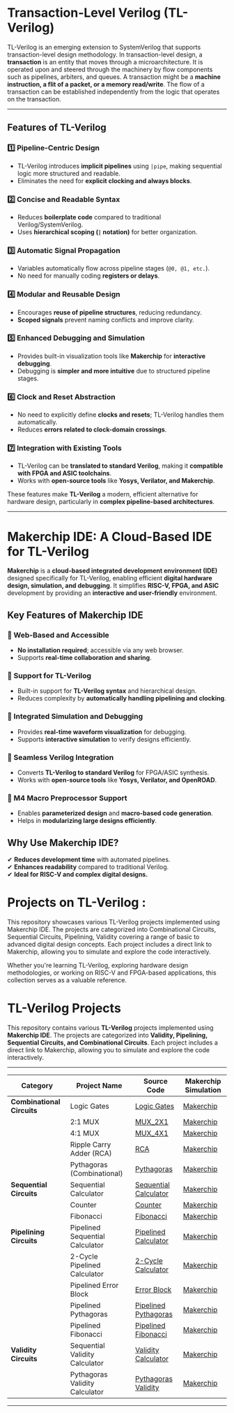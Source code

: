# **Transaction-Level Verilog (TL-Verilog)**
TL-Verilog is an emerging extension to SystemVerilog that supports transaction-level design methodology. In transaction-level design, a **transaction** is an entity that moves through a microarchitecture. It is operated upon and steered through the machinery by flow components such as pipelines, arbiters, and queues. A transaction might be a **machine instruction, a flit of a packet, or a memory read/write**. The flow of a transaction can be established independently from the logic that operates on the transaction.  

---

## **Features of TL-Verilog**
### 1️⃣ Pipeline-Centric Design
- TL-Verilog introduces **implicit pipelines** using `|pipe`, making sequential logic more structured and readable.
- Eliminates the need for **explicit clocking and always blocks**.

### 2️⃣ Concise and Readable Syntax
- Reduces **boilerplate code** compared to traditional Verilog/SystemVerilog.
- Uses **hierarchical scoping (`|` notation)** for better organization.

### 3️⃣ Automatic Signal Propagation
- Variables automatically flow across pipeline stages (`@0, @1, etc.`).
- No need for manually coding **registers or delays**.

### 4️⃣ Modular and Reusable Design
- Encourages **reuse of pipeline structures**, reducing redundancy.
- **Scoped signals** prevent naming conflicts and improve clarity.

### 5️⃣ Enhanced Debugging and Simulation
- Provides built-in visualization tools like **Makerchip** for **interactive debugging**.
- Debugging is **simpler and more intuitive** due to structured pipeline stages.

### 6️⃣ Clock and Reset Abstraction
- No need to explicitly define **clocks and resets**; TL-Verilog handles them automatically.
- Reduces **errors related to clock-domain crossings**.

### 7️⃣ Integration with Existing Tools
- TL-Verilog can be **translated to standard Verilog**, making it **compatible with FPGA and ASIC toolchains**.
- Works with **open-source tools** like **Yosys, Verilator, and Makerchip**.

These features make **TL-Verilog** a modern, efficient alternative for hardware design, particularly in **complex pipeline-based architectures**.

---

# **Makerchip IDE: A Cloud-Based IDE for TL-Verilog**
**Makerchip** is a **cloud-based integrated development environment (IDE)** designed specifically for TL-Verilog, enabling efficient **digital hardware design, simulation, and debugging**. It simplifies **RISC-V, FPGA, and ASIC** development by providing an **interactive and user-friendly** environment.

## **Key Features of Makerchip IDE**
### 🔹 Web-Based and Accessible
- **No installation required**; accessible via any web browser.
- Supports **real-time collaboration and sharing**.

### 🔹 Support for TL-Verilog
- Built-in support for **TL-Verilog syntax** and hierarchical design.
- Reduces complexity by **automatically handling pipelining and clocking**.

### 🔹 Integrated Simulation and Debugging
- Provides **real-time waveform visualization** for debugging.
- Supports **interactive simulation** to verify designs efficiently.

### 🔹 Seamless Verilog Integration
- Converts **TL-Verilog to standard Verilog** for FPGA/ASIC synthesis.
- Works with **open-source tools** like **Yosys, Verilator, and OpenROAD**.

### 🔹 M4 Macro Preprocessor Support
- Enables **parameterized design** and **macro-based code generation**.
- Helps in **modularizing large designs efficiently**.

## **Why Use Makerchip IDE?**
✔ **Reduces development time** with automated pipelines.  
✔ **Enhances readability** compared to traditional Verilog.  
✔ **Ideal for RISC-V and complex digital designs.**  


# **Projects on TL-Verilog :**

This repository showcases various TL-Verilog projects implemented using Makerchip IDE. The projects are categorized into Combinational Circuits, Sequential Circuits, Pipelining, Validity covering a range of basic to advanced digital design concepts. Each project includes a direct link to Makerchip, allowing you to simulate and explore the code interactively.

Whether you're learning TL-Verilog, exploring hardware design methodologies, or working on RISC-V and FPGA-based applications, this collection serves as a valuable reference.


# **TL-Verilog Projects**

This repository contains various **TL-Verilog** projects implemented using **Makerchip IDE**. The projects are categorized into **Validity, Pipelining, Sequential Circuits, and Combinational Circuits**.
 Each project includes a direct link to Makerchip, allowing you to simulate and explore the code interactively.

---

| **Category**                | **Project Name**                     | **Source Code**                                | **Makerchip Simulation** |
|-----------------------------|--------------------------------------|------------------------------------------------|-------------------------|
| **Combinational Circuits**  | Logic Gates                         | [Logic Gates](path/to/logic_gates)             | [Makerchip](https://makerchip.com/sandbox/0lYfohqE9/03lhpRr) |
|                             | 2:1 MUX                             | [MUX_2X1](path/to/mux_2x1)                     | [Makerchip](https://makerchip.com/sandbox/073fmhN5r/0Mjhqxm) |
|                             | 4:1 MUX                             | [MUX_4X1](path/to/mux_4x1)                     | [Makerchip](https://makerchip.com/sandbox/0rkfAhy2Z/08qh6wO) |
|                             | Ripple Carry Adder (RCA)            | [RCA](path/to/rca)                             | [Makerchip](https://makerchip.com/sandbox/073fmhN5r/0Nxh0Vm) |
|                             | Pythagoras (Combinational)          | [Pythagoras](path/to/pythagoras_comb)          | [Makerchip](https://makerchip.com/sandbox/0rkfAhy2Z/076hAWz) |
| **Sequential Circuits**     | Sequential Calculator               | [Sequential Calculator](path/to/sequential_calculator) | [Makerchip](https://makerchip.com/sandbox/0rkfAhy2Z/0k5hOq4) |
|                             | Counter                             | [Counter](path/to/counter)                     | [Makerchip](https://makerchip.com/sandbox/0rkfAhy2Z/0g5hAYw) |
|                             | Fibonacci                           | [Fibonacci](path/to/fibonacci)                 | [Makerchip](https://makerchip.com/sandbox/0rkfAhy2Z/00ghGrm) |
| **Pipelining Circuits**     | Pipelined Sequential Calculator     | [Pipelined Calculator](path/to/pipelined_calculator) | [Makerchip](https://makerchip.com/sandbox/0rkfAhy2Z/0oYhrKJ) |
|                             | 2-Cycle Pipelined Calculator        | [2-Cycle Calculator](path/to/2cycle_calculator) | [Makerchip](https://makerchip.com/sandbox/0rkfAhy2Z/0qjh874) |
|                             | Pipelined Error Block               | [Error Block](path/to/error_block)             | [Makerchip](https://makerchip.com/sandbox/0rkfAhy2Z/0nZh76n) |
|                             | Pipelined Pythagoras                | [Pipelined Pythagoras](path/to/pipelined_pythagoras) | [Makerchip](https://makerchip.com/sandbox/0rkfAhy2Z/0lOh2z6) |
|                             | Pipelined Fibonacci                 | [Pipelined Fibonacci](path/to/pipelined_fibonacci) | [Makerchip](https://makerchip.com/sandbox/0rkfAhy2Z/0mwhjR8) |
| **Validity Circuits**       | Sequential Validity Calculator      | [Validity Calculator](path/to/validity_calculator) | [Makerchip](https://makerchip.com/sandbox/073fmhNyx/0AnhN18) |
|                             | Pythagoras Validity Calculator      | [Pythagoras Validity](path/to/pythagoras_validity) | [Makerchip](https://makerchip.com/sandbox/073fmhNyx/0vgh7yK) |

---
